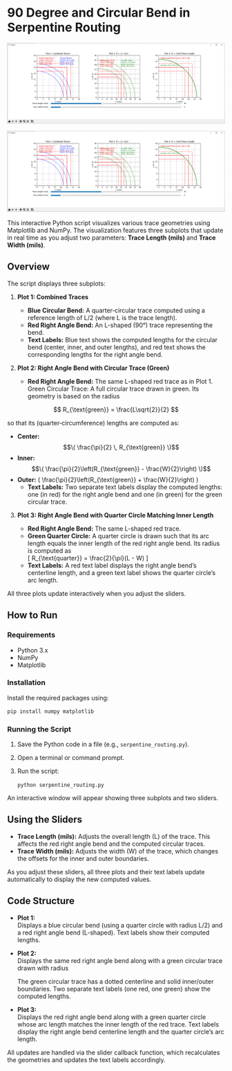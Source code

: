 # 90 Degree and Circular Bend in Serpentine Routing

![](https://github.com/seanhwang10/Serpentine-Routing-Delay/blob/main/2025-02-16_23-09-12.png)

![](https://github.com/seanhwang10/Serpentine-Routing-Delay/blob/main/2025-02-16_23-09-12.png)

This interactive Python script visualizes various trace geometries using Matplotlib and NumPy. The visualization features three subplots that update in real time as you adjust two parameters: **Trace Length (mils)** and **Trace Width (mils)**.

## Overview

The script displays three subplots:

1. **Plot 1: Combined Traces**  
   
   - **Blue Circular Bend:** A quarter‐circular trace computed using a reference length of L/2 (where L is the trace length).  
   - **Red Right Angle Bend:** An L-shaped (90°) trace representing the bend.
   - **Text Labels:** Blue text shows the computed lengths for the circular bend (center, inner, and outer lengths), and red text shows the corresponding lengths for the right angle bend.

2. **Plot 2: Right Angle Bend with Circular Trace (Green)**  
   
   - **Red Right Angle Bend:** The same L-shaped red trace as in Plot 1.
Green Circular Trace: A full circular trace drawn in green. Its geometry is based on the radius

$$ R_{\text{green}} = \frac{L\sqrt{2}}{2} $$

so that its (quarter‑circumference) lengths are computed as:

- **Center:** $$\( \frac{\pi}{2} \, R_{\text{green}} \)$$
- **Inner:** $$\( \frac{\pi}{2}\left(R_{\text{green}} - \frac{W}{2}\right) \)$$
- **Outer:** \( \frac{\pi}{2}\left(R_{\text{green}} + \frac{W}{2}\right) \)
   - **Text Labels:** Two separate text labels display the computed lengths: one (in red) for the right angle bend and one (in green) for the green circular trace.

3. **Plot 3: Right Angle Bend with Quarter Circle Matching Inner Length**  
   
   - **Red Right Angle Bend:** The same L-shaped red trace.
   - **Green Quarter Circle:** A quarter circle is drawn such that its arc length equals the inner length of the red right angle bend. Its radius is computed as  
     \[
     R_{\text{quarter}} = \frac{2}{\pi}(L - W)
     \]
   - **Text Labels:** A red text label displays the right angle bend’s centerline length, and a green text label shows the quarter circle’s arc length.

All three plots update interactively when you adjust the sliders.

## How to Run

### Requirements

- Python 3.x  
- NumPy  
- Matplotlib  

### Installation

Install the required packages using:

```bash
pip install numpy matplotlib
```

### Running the Script

1. Save the Python code in a file (e.g., `serpentine_routing.py`).

2. Open a terminal or command prompt.

3. Run the script:
   
   `python serpentine_routing.py`

An interactive window will appear showing three subplots and two sliders.

## Using the Sliders

- **Trace Length (mils):** Adjusts the overall length (L) of the trace. This affects the red right angle bend and the computed circular traces.
- **Trace Width (mils):** Adjusts the width (W) of the trace, which changes the offsets for the inner and outer boundaries.

As you adjust these sliders, all three plots and their text labels update automatically to display the new computed values.

## Code Structure

- **Plot 1:**  
  Displays a blue circular bend (using a quarter circle with radius L/2) and a red right angle bend (L-shaped). Text labels show their computed lengths.

- **Plot 2:**  
  Displays the same red right angle bend along with a green circular trace drawn with radius
  
  The green circular trace has a dotted centerline and solid inner/outer boundaries. Two separate text labels (one red, one green) show the computed lengths.

- **Plot 3:**  
  Displays the red right angle bend along with a green quarter circle whose arc length matches the inner length of the red trace. Text labels display the right angle bend centerline length and the quarter circle’s arc length.

All updates are handled via the slider callback function, which recalculates the geometries and updates the text labels accordingly.
